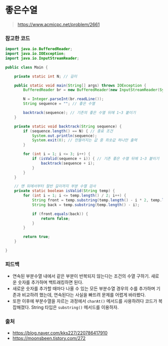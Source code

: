 # 좋은수열

> https://www.acmicpc.net/problem/2661

### 참고한 코드

```java
import java.io.BufferedReader;
import java.io.IOException;
import java.io.InputStreamReader;

public class Main {

    private static int N; // 길이

    public static void main(String[] args) throws IOException {
        BufferedReader br = new BufferedReader(new InputStreamReader(System.in));

        N = Integer.parseInt(br.readLine());
        String sequence = ""; // 좋은 수열

        backtrack(sequence); // 기존의 좋은 수열 뒤에 1~3 붙이기
    }

    private static void backtrack(String sequence) {
        if (sequence.length() == N) { // 종료 조건
            System.out.println(sequence);
            System.exit(0); // 만들어지는 값 중 최솟값 하나만 출력
        }

        for (int i = 1; i <= 3; i++) {
            if (isValid(sequence + i)) { // 기존 좋은 수열 뒤에 1~3 붙이기
                backtrack(sequence + i);
            }
        }
    }

    // 맨 뒤에서부터 절반 길이까지 부분 수열 검사
    private static boolean isValid(String temp) {
        for (int i = 1; i <= temp.length() / 2; i++) {
            String front = temp.substring(temp.length() - i * 2, temp.length() - i);
            String back = temp.substring(temp.length() - i);

            if (front.equals(back)) {
                return false;
            }
        }

        return true;
    }

}
```

### 피드백

- 연속된 부분수열 내에서 같은 부분이 반복되지 않는다는 조건의 수열 구하기. 새로운 숫자를 추가하며 백트래킹하면 된다.
- 새로운 숫자를 추가할 때마다 나올 수 있는 모든 부분수열 경우의 수를 추가하며 기존과 비교하려 했는데, 연속된다는 사실을 빠뜨려 문제를 어렵게 바라봤다.
- 또한 이후에 부분수열을 자르는 과정에서 `charAt()` 메서드를 사용하려다 코드가 복잡해졌다. String 타입은 `substring()` 메서드를 이용하자.

### 출처

- https://blog.naver.com/kks227/220786417910
- https://moonsbeen.tistory.com/272